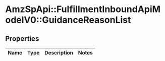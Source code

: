# AmzSpApi::FulfillmentInboundApiModelV0::GuidanceReasonList

## Properties
Name | Type | Description | Notes
------------ | ------------- | ------------- | -------------

